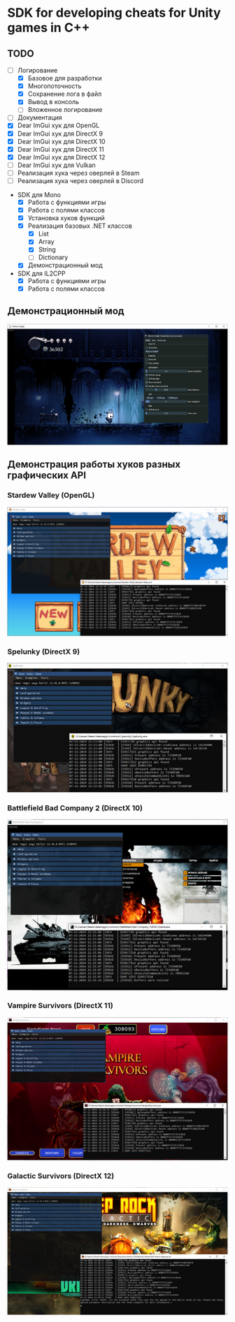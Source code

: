 # SDK for developing cheats for Unity games in C++

## TODO

- [ ] Логирование
  - [X] Базовое для разработки
  - [X] Многопоточность
  - [X] Сохранение лога в файл
  - [X] Вывод в консоль
  - [ ] Вложенное логирование
- [ ] Документация
- [X] Dear ImGui хук для OpenGL
- [X] Dear ImGui хук для DirectX 9
- [X] Dear ImGui хук для DirectX 10
- [X] Dear ImGui хук для DirectX 11
- [X] Dear ImGui хук для DirectX 12
- [ ] Dear ImGui хук для Vulkan
- [ ] Реализация хука через оверлей в Steam
- [ ] Реализация хука через оверлей в Discord

- SDK для Mono
  - [X] Работа с функциями игры
  - [X] Работа с полями классов
  - [X] Установка хуков функций
  - [X] Реализация базовых .NET классов
    - [X] List
    - [X] Array
    - [X] String
    - [ ] Dictionary
  - [X] Демонстрационный мод
- SDK для IL2CPP
  - [X] Работа с функциями игры
  - [X] Работа с полями классов

## Демонстрационный мод
![Alt text](Images/MonoCheatDemo.png)

## Демонстрация работы хуков разных графических API
### Stardew Valley (OpenGL)
![Alt text](Images/StardewValley(OpenGL).png)
### Spelunky (DirectX 9)
![Alt text](Images/Spelunky(D3D9).png)
### Battlefield Bad Company 2 (DirectX 10)
![Alt text](Images/BFBC2(D3D10).png)
### Vampire Survivors (DirectX 11)
![Alt text](Images/VampireSurvivors(D3D11).png)
### Galactic Survivors (DirectX 12)
![Alt text](Images/DeepRockGalactic(D3D12).png)